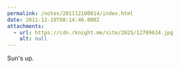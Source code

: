 ```yaml
---
permalink: /notes/201112100814/index.html
date: 2011-12-10T08:14:46.000Z
attachments:
  - url: https://cdn.rknight.me/site/2025/12769634.jpg
    alt: null
---
```


Sun's up.
